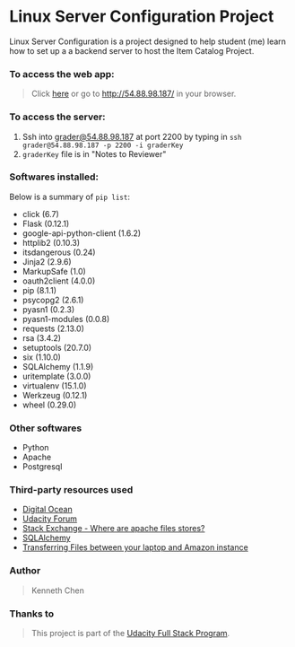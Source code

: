 # Linux Server Configuration Project
Linux Server Configuration is a project designed to help student (me) learn how to set up a a backend server to host the Item Catalog Project.

### To access the web app:
> Click [here](http://54.88.98.187/) or go to http://54.88.98.187/ in your browser.

### To access the server:
1. Ssh into grader@54.88.98.187 at port 2200 by typing in `ssh grader@54.88.98.187 -p 2200 -i graderKey`
2. `graderKey` file is in "Notes to Reviewer"

### Softwares installed:
Below is a summary of `pip list`:
- click (6.7)
- Flask (0.12.1)
- google-api-python-client (1.6.2)
- httplib2 (0.10.3)
- itsdangerous (0.24)
- Jinja2 (2.9.6)
- MarkupSafe (1.0)
- oauth2client (4.0.0)
- pip (8.1.1)
- psycopg2 (2.6.1)
- pyasn1 (0.2.3)
- pyasn1-modules (0.0.8)
- requests (2.13.0)
- rsa (3.4.2)
- setuptools (20.7.0)
- six (1.10.0)
- SQLAlchemy (1.1.9)
- uritemplate (3.0.0)
- virtualenv (15.1.0)
- Werkzeug (0.12.1)
- wheel (0.29.0)

### Other softwares
- Python
- Apache
- Postgresql

### Third-party resources used
- [Digital Ocean](https://www.digitalocean.com/community/tutorials/how-to-deploy-a-flask-application-on-an-ubuntu-vps)
- [Udacity Forum](https://discussions.udacity.com/)
- [Stack Exchange - Where are apache files stores?](http://unix.stackexchange.com/questions/38978/where-are-apache-file-access-logs-stored)
- [SQLAlchemy](http://docs.sqlalchemy.org/en/latest/core/engines.html)
- [Transferring Files between your laptop and Amazon instance](http://angus.readthedocs.io/en/2014/amazon/transfer-files-between-instance.html)

### Author
> Kenneth Chen

### Thanks to
> This project is part of the [Udacity Full Stack Program](https://classroom.udacity.com/nanodegrees/nd004/syllabus).
